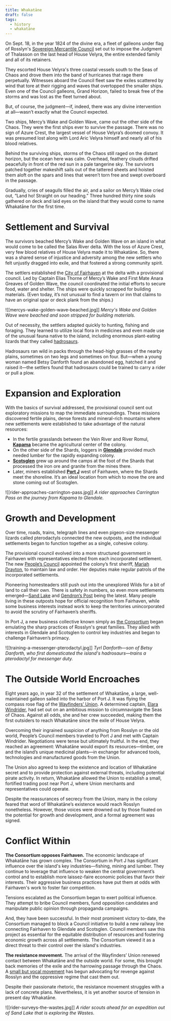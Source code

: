 ```yaml
---
title: Whakatāne
draft: false
tags:
  - history
  - whakatāne
---
```

On Sept. 18, in the year 1824 of the divine era, a fleet of galleons under flag of Rosslyn's [Sovereign Mercantile Council](rosslyn#the-sovereign-mercantile-council) set out to impose the Judgment of Thalasson on the last head of House Velyra, the entire extended family and all of its retainers.

They escorted House Velyra's three coastal vessels south to the Seas of Chaos and drove them into the band of hurricanes that rage there perpetually. Witnesses aboard the Council fleet saw the exiles scattered by wind that tore at their rigging and waves that overtopped the smaller ships. Even one of the Council galleons, Grand Horizon, failed to break free of the storms and was lost as the fleet turned about.

But, of course, the judgment—if, indeed, there was any divine intervention at all—wasn’t exactly what the Council expected.

Two ships, Mercy’s Wake and Golden Wave, came out the other side of the Chaos. They were the first ships ever to survive the passage. There was no sign of Azure Crest, the largest vessel of House Velyra’s doomed convoy. It was presumed lost along with Lord Aric Velyra himself and nearly all of his blood relatives. 

Behind the surviving ships, storms of the Chaos still raged on the distant horizon, but the ocean here was calm. Overhead, feathery clouds drifted peacefully in front of the red sun in a pale tangerine sky. The survivors patched together makeshift sails out of the tattered sheets and hoisted them aloft on the spars and lines that weren’t torn free and swept overboard in the passage. 

Gradually, cries of seagulls filled the air, and a sailor on Mercy’s Wake cried out, “Land ho! Straight on our heading.” Three hundred thirty nine souls gathered on deck and laid eyes on the island that they would come to name Whakatāne for the first time.
# Settlement and Survival
The survivors beached Mercy’s Wake and Golden Wave on an island in what would come to be called the Salas River delta. With the loss of Azure Crest, very few blood relatives of House Velyra made it to Whakatāne. So, there was a shared sense of injustice and adversity among the new settlers who felt unjustly dragged into exile, and that fostered a strong community spirit.

The settlers established the [City of Fairhaven](fairhaven) at the delta with a provisional council. Led by Captain Elias Thorne of Mercy’s Wake and First Mate Anara Greaves of Golden Wave, the council coordinated the initial efforts to secure food, water and shelter. The ships were quickly scrapped for building materials. (Even today, it’s not unusual to find a tavern or inn that claims to have an original spar or deck plank from the ships.)

![[mercys-wake-golden-wave-beached.jpg]]
*Mercy's Wake and Golden Wave were beached and soon stripped for building materials.*

Out of necessity, the settlers adapted quickly to hunting, fishing and foraging. They learned to utilize local flora in medicines and even made use of the unusual fauna native to the island, including enormous plant-eating lizards that they called [hadrosaurs](https://www.dndbeyond.com/monsters/2560844-hadrosaurus). 

Hadrosaurs ran wild in packs through the head-high grasses of the nearby plains, sometimes on two legs and sometimes on four. But—when a young woman named Betsy Danforth found an abandoned egg, hatched it and raised it—the settlers found that hadrosaurs could be trained to carry a rider or pull a plow.
# Expansion and Exploration
With the basics of survival addressed, the provisional council sent out exploratory missions to map the immediate surroundings. These missions discovered fertile plains, dense forests and mineral-rich mountains where new settlements were established to take advantage of the natural resources:

* In the fertile grasslands between the Vein River and River Romul, [**Kapama**](kapama) became the agricultural center of the colony.
* On the other side of the Shards, loggers in [**Glendale**](glendale) provided much needed lumber for the rapidly expanding colony.
* [**Scotsglen**](scotsglen) grew up around the camps at the foot of the Shards that processed the iron ore and granite from the mines there.
* Later, miners established [**Port J**](port-j) west of Fairhaven, where the Shards meet the shoreline. It’s an ideal location from which to move the ore and stone coming out of Scotsglen.

![[rider-approaches-carrington-pass.jpg]]
*A rider approaches Carrington Pass on the journey from Kapama to Glendale.*
# Growth and Development
Over time, roads, trains, telegraph lines and even pigeon-size messenger lizards called pterodactyls connected the new outposts, and the individual settlements began to function together as a single, cohesive colony.

The provisional council evolved into a more structured government in Fairhaven with representatives elected from each incorporated settlement. The new [People’s Council](the-peoples-council) appointed the colony’s first sheriff, [Mariah Drayton](mariah-drayton), to maintain law and order. Her deputies make regular patrols of the incorporated settlements.

Pioneering homesteaders still push out into the unexplored Wilds for a bit of land to call their own. There is safety in numbers, so even more settlements emerged—[Sand Lake](sand-lake) and [Gendron’s Post](gendrons-post) being the latest. Many people living in these outposts hope for official recognition from Fairhaven, while some business interests instead work to keep the territories unincorporated to avoid the scrutiny of Fairhaven’s sheriffs.

In Port J, a new business collective known simply as [the Consortium](the-consortium) began emulating the sharp practices of Rosslyn's great families. They allied with interests in Glendale and Scotsglen to control key industries and began to challenge Fairhaven’s primacy.

![[training-a-messenger-pterodactyl.jpg]]
*Tyrl Danforth—son of Betsy Danforth, who first domesticated the island's hadrosaurs—trains a pterodactyl for messenger duty.*
# The Outside World Encroaches
Eight years ago, in year 32 of the settlement of Whakatāne, a large, well-maintained galleon sailed into the harbor of Port J. It was flying the compass rose flag of the [Wayfinders’ Union](the-wayfinders-union). A determined captain, [Elara Windrider](elara-windrider), had set out on an ambitious mission to circumnavigate the Seas of Chaos. Against all odds, she and her crew succeeded, making them the first outsiders to reach Whakatāne since the exile of House Velyra.

Overcoming their ingrained suspicion of anything from Rosslyn or the old world, People’s Council members traveled to Port J and met with Captain Windrider. Negotiations were tense but ultimately fruitful. In the end, they reached an agreement: Whakatāne would export its resources—timber, ore and the island’s unique medicinal plants—in exchange for advanced tools, technologies and manufactured goods from the Union.

The Union also agreed to keep the existence and location of Whakatāne secret and to provide protection against external threats, including potential pirate activity. In return, Whakatāne allowed the Union to establish a small, fortified trading post near Port J, where Union merchants and representatives could operate.

Despite the reassurances of secrecy from the Union, many in the colony feared that word of Whakatāne’s existence would reach Rosslyn nonetheless. However, those voices were drowned out by those fixated on the potential for growth and development, and a formal agreement was signed.
# Conflict Within
**The Consortium opposes Fairhaven.** The economic landscape of Whakatāne has grown complex. The Consortium in Port J has significant influence over the island's key industries—fishing, mining and lumber. They continue to leverage that influence to weaken the central government’s control and to establish more laissez-faire economic policies that favor their interests. Their aggressive business practices have put them at odds with Fairhaven's work to foster fair competition.

Tensions escalated as the Consortium began to exert political influence. They attempt to bribe Council members, fund opposition candidates and manipulate public opinion through propaganda campaigns.

And, they have been successful. In their most prominent victory to-date, the Consortium managed to block a Council initiative to build a new railway line connecting Fairhaven to Glendale and Scotsglen. Council members saw this project as essential for the equitable distribution of resources and fostering economic growth across all settlements. The Consortium viewed it as a direct threat to their control over the island's industries.

**The resistance movement.** The arrival of the Wayfinders’ Union renewed contact between Whakatāne and the outside world. For some, this brought back memories of the exile and the harrowing passage through the Chaos. A [small but vocal movement](the-resistance-movement) has begun advocating for revenge against Rosslyn and the oppressive regime that cast them out.

Despite their passionate rhetoric, the resistance movement struggles with a lack of concrete plans. Nevertheless, it is yet another source of tension in present day Whakatāne.

![[rider-surveys-the-wastes.jpg]]
*A rider scouts ahead for an expedition out of Sand Lake that is exploring the Wastes.*